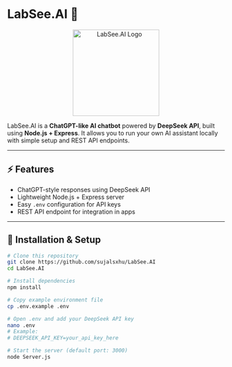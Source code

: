 # LabSee.AI 🚀

<p align="center">
  <img src="https://github.com/sujalsxhu/LabSee.AI/blob/1da54479c5354c8cbf6bb9834a04c93259278164/SRC/file_00000000a63c61f8a019e27d88946038.png" alt="LabSee.AI Logo" width="200"/>
</p>

LabSee.AI is a **ChatGPT-like AI chatbot** powered by **DeepSeek API**, built using **Node.js + Express**. It allows you to run your own AI assistant locally with simple setup and REST API endpoints.

---

## ⚡ Features
- ChatGPT-style responses using DeepSeek API  
- Lightweight Node.js + Express server  
- Easy `.env` configuration for API keys  
- REST API endpoint for integration in apps  

---

## 🔧 Installation & Setup

```bash
# Clone this repository
git clone https://github.com/sujalsxhu/LabSee.AI
cd LabSee.AI

# Install dependencies
npm install

# Copy example environment file
cp .env.example .env

# Open .env and add your DeepSeek API key
nano .env
# Example:
# DEEPSEEK_API_KEY=your_api_key_here

# Start the server (default port: 3000)
node Server.js
